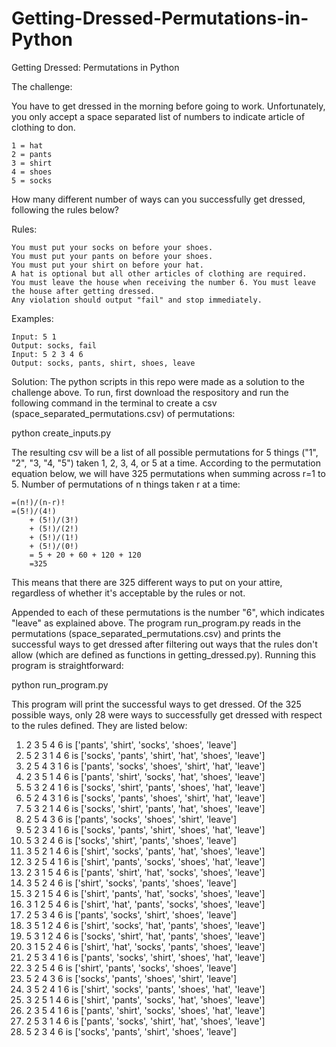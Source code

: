 # Getting-Dressed-Permutations-in-Python
Getting Dressed: Permutations in Python

The challenge:


You have to get dressed in the morning before going to work. Unfortunately, you only accept a space separated list of numbers to indicate article of clothing to don.

    1 = hat
    2 = pants
    3 = shirt
    4 = shoes
    5 = socks

How many different number of ways can you successfully get dressed, following the rules below?

Rules:

    You must put your socks on before your shoes.
    You must put your pants on before your shoes.
    You must put your shirt on before your hat.
    A hat is optional but all other articles of clothing are required.
    You must leave the house when receiving the number 6. You must leave the house after getting dressed.
    Any violation should output "fail" and stop immediately.

Examples:

    Input: 5 1
    Output: socks, fail
    Input: 5 2 3 4 6
    Output: socks, pants, shirt, shoes, leave
    
    
Solution:
The python scripts in this repo were made as a solution to the challenge above. To run, first download the respository and run the following command in the terminal to create a csv (space_separated_permutations.csv) of permutations:

python create_inputs.py

The resulting csv will be a list of all possible permutations for 5 things ("1", "2", "3, "4, "5") taken 1, 2, 3, 4, or 5 at a time. According to the permutation equation below, we will have 325 permutations when summing across r=1 to 5.
	Number of permutations of n things taken r at a time:
	
	=(n!)/(n-r)!
	=(5!)/(4!)
		+ (5!)/(3!) 
		+ (5!)/(2!) 
		+ (5!)/(1!)
		+ (5!)/(0!)
		= 5 + 20 + 60 + 120 + 120
		=325

This means that there are 325 different ways to put on your attire, regardless of whether it's acceptable by the rules or not.

Appended to each of these permutations is the number "6", which indicates "leave" as explained above. The program run_program.py reads in the permutations (space_separated_permutations.csv) and prints the successful ways to get dressed after filtering out ways that the rules don't allow (which are defined as functions in getting_dressed.py). Running this program is straightforward:

python run_program.py

This program will print the successful ways to get dressed. Of the 325 possible ways, only 28 were ways to successfully get dressed with respect to the rules defined. They are listed below:

1) 2 3 5 4 6 is ['pants', 'shirt', 'socks', 'shoes', 'leave']
2) 5 2 3 1 4 6 is ['socks', 'pants', 'shirt', 'hat', 'shoes', 'leave']
3) 2 5 4 3 1 6 is ['pants', 'socks', 'shoes', 'shirt', 'hat', 'leave']
4) 2 3 5 1 4 6 is ['pants', 'shirt', 'socks', 'hat', 'shoes', 'leave']
5) 5 3 2 4 1 6 is ['socks', 'shirt', 'pants', 'shoes', 'hat', 'leave']
6) 5 2 4 3 1 6 is ['socks', 'pants', 'shoes', 'shirt', 'hat', 'leave']
7) 5 3 2 1 4 6 is ['socks', 'shirt', 'pants', 'hat', 'shoes', 'leave']
8) 2 5 4 3 6 is ['pants', 'socks', 'shoes', 'shirt', 'leave']
9) 5 2 3 4 1 6 is ['socks', 'pants', 'shirt', 'shoes', 'hat', 'leave']
10) 5 3 2 4 6 is ['socks', 'shirt', 'pants', 'shoes', 'leave']
11) 3 5 2 1 4 6 is ['shirt', 'socks', 'pants', 'hat', 'shoes', 'leave']
12) 3 2 5 4 1 6 is ['shirt', 'pants', 'socks', 'shoes', 'hat', 'leave']
13) 2 3 1 5 4 6 is ['pants', 'shirt', 'hat', 'socks', 'shoes', 'leave']
14) 3 5 2 4 6 is ['shirt', 'socks', 'pants', 'shoes', 'leave']
15) 3 2 1 5 4 6 is ['shirt', 'pants', 'hat', 'socks', 'shoes', 'leave']
16) 3 1 2 5 4 6 is ['shirt', 'hat', 'pants', 'socks', 'shoes', 'leave']
16) 2 5 3 4 6 is ['pants', 'socks', 'shirt', 'shoes', 'leave']
18) 3 5 1 2 4 6 is ['shirt', 'socks', 'hat', 'pants', 'shoes', 'leave']
19) 5 3 1 2 4 6 is ['socks', 'shirt', 'hat', 'pants', 'shoes', 'leave']
20) 3 1 5 2 4 6 is ['shirt', 'hat', 'socks', 'pants', 'shoes', 'leave']
21) 2 5 3 4 1 6 is ['pants', 'socks', 'shirt', 'shoes', 'hat', 'leave']
22) 3 2 5 4 6 is ['shirt', 'pants', 'socks', 'shoes', 'leave']
23) 5 2 4 3 6 is ['socks', 'pants', 'shoes', 'shirt', 'leave']
24) 3 5 2 4 1 6 is ['shirt', 'socks', 'pants', 'shoes', 'hat', 'leave']
25) 3 2 5 1 4 6 is ['shirt', 'pants', 'socks', 'hat', 'shoes', 'leave']
26) 2 3 5 4 1 6 is ['pants', 'shirt', 'socks', 'shoes', 'hat', 'leave']
27) 2 5 3 1 4 6 is ['pants', 'socks', 'shirt', 'hat', 'shoes', 'leave']
28) 5 2 3 4 6 is ['socks', 'pants', 'shirt', 'shoes', 'leave']
